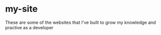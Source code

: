 # my-site

These are some of the websites that I've built to grow my knowledge and practive as a developer